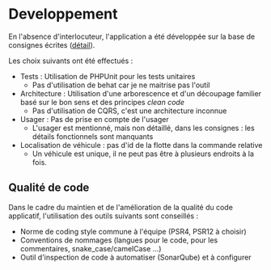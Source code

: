 # Developpement

En l'absence d'interlocuteur, l'application a été développée sur la base de consignes écrites ([détail](/Backend/ddd-and-cqrs-intermediare-senior.md)).

Les choix suivants ont été effectués :
- Tests : Utilisation de PHPUnit pour les tests unitaires
  - Pas d'utilisation de behat car je ne maitrise pas l'outil
- Architecture : Utilisation d'une arborescence et d'un découpage familier basé sur le bon sens et des principes _clean code_
  - Pas d'utilisation de CQRS, c'est une architecture inconnue
- Usager : Pas de prise en compte de l'usager
  - L'usager est mentionné, mais non détaillé, dans les consignes : les détails fonctionnels sont manquants
- Localisation de véhicule : pas d'id de la flotte dans la commande relative
  - Un véhicule est unique, il ne peut pas être à plusieurs endroits à la fois.

## Qualité de code

Dans le cadre du maintien et de l'amélioration de la qualité du code applicatif, l'utilisation des outils suivants sont conseillés :
- Norme de coding style commune à l'équipe (PSR4, PSR12 à choisir)
- Conventions de nommages (langues pour le code, pour les commentaires, snake_case/camelCase ...)
- Outil d'inspection de code à automatiser (SonarQube) et à configurer
